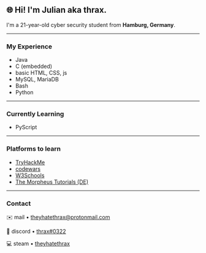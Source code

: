 ## 🌐 **Hi! I'm Julian aka thrax.**

I'm a 21-year-old cyber security student from **Hamburg, Germany**.

---

### My Experience

- Java
- C (embedded)
- basic HTML, CSS, js
- MySQL, MariaDB
- Bash
- Python

---

### Currently Learning

- PyScript

---

### Platforms to learn

- [TryHackMe](https://tryhackme.com/) 
- [codewars](https://www.codewars.com/)
- [W3Schools](https://www.w3schools.com/)
- [The Morpheus Tutorials (DE)](https://www.youtube.com/c/TheMorpheus407)

---

### Contact

✉️ mail • [theyhatethrax@protonmail.com](mailto:theyhatethrax@protonmail.com)

💬 discord • [thrax#0322](https://discord.com/)

💻 steam • [theyhatethrax](https://steamcommunity.com/id/autoscooter/)
